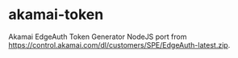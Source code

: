 # akamai-token

Akamai EdgeAuth Token Generator NodeJS port from https://control.akamai.com/dl/customers/SPE/EdgeAuth-latest.zip.
